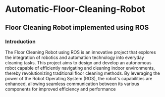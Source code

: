 # Automatic-Floor-Cleaning-Robot
## Floor Cleaning Robot implemented using ROS
### Introduction
The Floor Cleaning Robot using ROS is an
innovative project that explores the integration
of robotics and automation technology into
everyday cleaning tasks. This project aims to
design and develop an autonomous robot
capable of efficiently navigating and cleaning
indoor environments, thereby revolutionizing
traditional floor cleaning methods. By
leveraging the power of the Robot Operating
System (ROS), the robot's capabilities are
enhanced, allowing seamless communication
between its various components for improved
efficiency and performance

